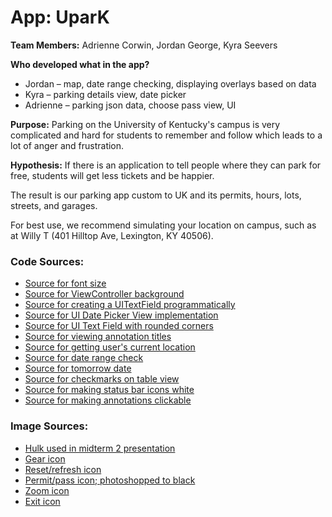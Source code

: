 # App: UparK

**Team Members:** Adrienne Corwin, Jordan George, Kyra Seevers

**Who developed what in the app?**
- Jordan – map, date range checking, displaying overlays based on data
- Kyra – parking details view, date picker
- Adrienne – parking json data, choose pass view, UI

**Purpose:** Parking on the University of Kentucky's campus is very complicated and hard for students to remember and follow which leads to a lot of anger and frustration.

**Hypothesis:** If there is an application to tell people where they can park for free, students will get less tickets and be happier.

The result is our parking app custom to UK and its permits, hours, lots, streets, and garages.

For best use, we recommend simulating your location on campus, such as at Willy T (401 Hilltop Ave, Lexington, KY 40506).

### Code Sources:
- [Source for font size](https://stackoverflow.com/questions/28742018/swift-increase-font-size-of-the-uitextview-how)
- [Source for ViewController background](https://stackoverflow.com/questions/29759224/change-background-color-of-viewcontroller-swift-single-view-application/29759262)
- [Source for creating a UITextField programmatically](https://stackoverflow.com/questions/2728354/add-uitextfield-on-uiview-programmatically)
- [Source for UI Date Picker View implementation](https://www.youtube.com/watch?v=aa-lNWUVY7g)
- [Source for UI Text Field with rounded corners](https://stackoverflow.com/questions/13717007/uitextfield-rounded-corner-issue)
- [Source for viewing annotation titles](https://stackoverflow.com/questions/37320485/swift-how-to-get-information-from-a-custom-annotation-on-clicked)
- [Source for getting user's current location](https://stackoverflow.com/questions/25296691/get-users-current-location-coordinates)
- [Source for date range check](https://stackoverflow.com/questions/29652771/how-to-check-if-time-is-within-a-specific-range-in-swift/39499504#)
- [Source for tomorrow date](https://stackoverflow.com/questions/44009804/swift-3-how-to-get-date-for-tomorrow-and-yesterday-take-care-special-case-ne)
- [Source for checkmarks on table view](https://www.youtube.com/watch?v=5MZ-WJuSdpg)
- [Source for making status bar icons white](https://stackoverflow.com/questions/38740648/how-to-set-status-bar-style-in-swift-3)
- [Source for making annotations clickable](https://www.hackingwithswift.com/example-code/location/how-to-add-annotations-to-mkmapview-using-mkpointannotation-and-mkpinannotationview)

### Image Sources:
- [Hulk used in midterm 2 presentation](https://www.google.com/search?safe=strict&client=firefox-b-1-ab&biw=1440&bih=781&tbm=isch&sa=1&ei=FcbVW-OoEMzMjwS26JTQCQ&q=hulk&oq=hulk&gs_l=img.3..0i67l2j0j0i67j0l3j0i67l2j0.32104.32571..32783...0.0..0.168.331.3j1......1....1..gws-wiz-img.......35i39.0EZpNXHRQe4#imgrc=IuSm1zmzoiIeoM)
- [Gear icon](https://www.iconfinder.com/icons/192450/settings_icon)
- [Reset/refresh icon](https://www.kisspng.com/png-computer-icons-android-synchronization-refresh-ico-2670652/)
- [Permit/pass icon; photoshopped to black](https://uknow.uky.edu/sites/default/files/styles/uknow_story_image/public/externals/ec8f40452989ecb2a59ab6a53d26a1c6.jpg)
- [Zoom icon](http://chittagongit.com/icon/navigation-icon-png-25.html)
- [Exit icon]((https://openclipart.org/image/2400px/svg_to_png/242814/close_icon_black.png))
